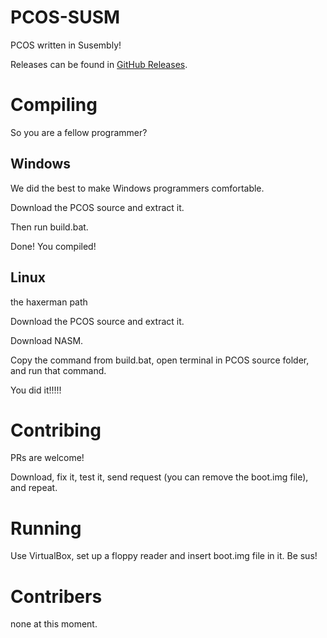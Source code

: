 # PCOS-SUSM
PCOS written in Susembly!

Releases can be found in [GitHub Releases](https://github.com/PC-trollbox/PCOS-SUSM/releases).

# Compiling
So you are a fellow programmer?
## Windows
We did the best to make Windows programmers comfortable.

Download the PCOS source and extract it.

Then run build.bat.

Done! You compiled!

## Linux
the haxerman path

Download the PCOS source and extract it.

Download NASM.

Copy the command from build.bat, open terminal in PCOS source folder, and run that command.

You did it!!!!!

# Contribing
PRs are welcome!

Download, fix it, test it, send request (you can remove the boot.img file), and repeat.

# Running

Use VirtualBox, set up a floppy reader and insert boot.img file in it. Be sus!
# Contribers

none at this moment.
